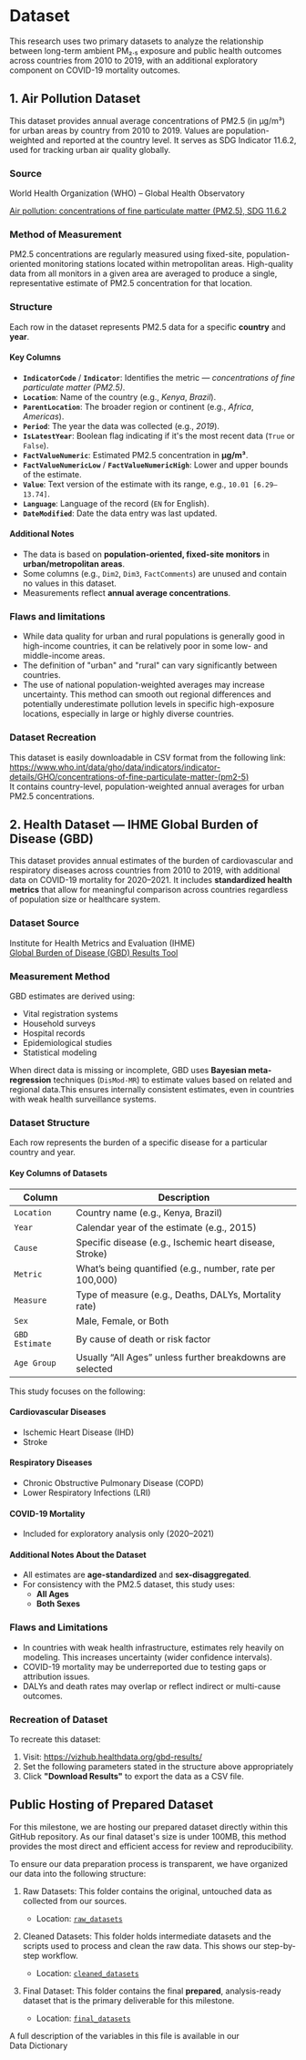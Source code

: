 # Dataset

This research uses two primary datasets to analyze the relationship between long-term
ambient PM₂.₅ exposure and public health outcomes across countries from 2010 to 2019,
with an additional exploratory component on COVID-19 mortality outcomes.

## 1. Air Pollution Dataset

This dataset provides annual average concentrations of PM2.5 (in µg/m³) for urban
areas by country from 2010 to 2019. Values are population-weighted and reported at
the country level. It serves as SDG Indicator 11.6.2, used for tracking urban air
quality globally.

### Source

World Health Organization (WHO) – Global Health Observatory

[Air pollution: concentrations of fine particulate matter (PM2.5), SDG 11.6.2](https://www.who.int/data/gho/data/indicators/indicator-details/GHO/concentrations-of-fine-particulate-matter-(pm2-5))

### Method of Measurement

PM2.5 concentrations are regularly measured using fixed-site, population-oriented
monitoring stations located within metropolitan areas. High-quality data from all
monitors in a given area are averaged to produce a single, representative estimate
of PM2.5 concentration for that location.

### Structure

Each row in the dataset represents PM2.5 data for a specific **country** and **year**.

#### Key Columns

- **`IndicatorCode`** / **`Indicator`**: Identifies the metric —
  *concentrations of fine particulate matter (PM2.5)*.
- **`Location`**: Name of the country (e.g., *Kenya*, *Brazil*).
- **`ParentLocation`**: The broader region or continent
  (e.g., *Africa*, *Americas*).
- **`Period`**: The year the data was collected (e.g., *2019*).
- **`IsLatestYear`**: Boolean flag indicating if it's the most recent data
  (`True` or `False`).
- **`FactValueNumeric`**: Estimated PM2.5 concentration in **µg/m³**.
- **`FactValueNumericLow`** / **`FactValueNumericHigh`**: Lower and upper
  bounds of the estimate.
- **`Value`**: Text version of the estimate with its range,
  e.g., `10.01 [6.29–13.74]`.
- **`Language`**: Language of the record (`EN` for English).
- **`DateModified`**: Date the data entry was last updated.

#### Additional Notes

- The data is based on **population-oriented, fixed-site monitors** in
  **urban/metropolitan areas**.
- Some columns (e.g., `Dim2`, `Dim3`, `FactComments`) are unused and contain
  no values in this dataset.
- Measurements reflect **annual average concentrations**.

### Flaws and limitations

- While data quality for urban and rural populations is generally good in
  high-income countries, it can be relatively poor in some low- and
  middle-income areas.
- The definition of "urban" and "rural" can vary significantly
  between countries.
- The use of national population-weighted averages may increase uncertainty.
  This method can smooth out regional differences and potentially underestimate
  pollution levels in specific high-exposure locations, especially in large or
  highly diverse countries.

### Dataset Recreation

This dataset is easily downloadable in CSV format from the following link:  
<https://www.who.int/data/gho/data/indicators/indicator-details/GHO/concentrations-of-fine-particulate-matter-(pm2-5)>  
It contains country-level, population-weighted annual averages for urban PM2.5 concentrations.

## 2. Health Dataset — IHME Global Burden of Disease (GBD)

This dataset provides annual estimates of the burden of cardiovascular and
respiratory diseases across countries from 2010 to 2019, with additional data on
COVID-19 mortality for 2020–2021. It includes **standardized health metrics** that
allow for meaningful comparison across countries regardless of population size or
healthcare system.

### Dataset Source

Institute for Health Metrics and Evaluation (IHME)  
[Global Burden of Disease (GBD) Results Tool](https://vizhub.healthdata.org/gbd-results/)

### Measurement Method

GBD estimates are derived using:

- Vital registration systems  
- Household surveys  
- Hospital records  
- Epidemiological studies  
- Statistical modeling

When direct data is missing or incomplete, GBD uses **Bayesian meta-regression**
techniques (`DisMod-MR`) to estimate values based on related and regional data.This
ensures internally consistent estimates, even in countries with weak health surveillance
systems.

### Dataset Structure

Each row represents the burden of a specific disease for a particular country and
year.

#### Key Columns of Datasets

| Column       | Description                                               |
|--------------|-----------------------------------------------------------|
| `Location`   | Country name (e.g., Kenya, Brazil)                        |
| `Year`       | Calendar year of the estimate (e.g., 2015)                |
| `Cause`      | Specific disease (e.g., Ischemic heart disease, Stroke)   |
| `Metric`     | What’s being quantified (e.g., number, rate per 100,000)  |
| `Measure`    | Type of measure (e.g., Deaths, DALYs, Mortality rate)     |
| `Sex`        | Male, Female, or Both                                     |
| `GBD Estimate`| By cause of death or risk factor                 |
| `Age Group`  | Usually “All Ages” unless further breakdowns are selected  |

This study focuses on the following:

#### Cardiovascular Diseases

- Ischemic Heart Disease (IHD)  
- Stroke

#### Respiratory Diseases

- Chronic Obstructive Pulmonary Disease (COPD)  
- Lower Respiratory Infections (LRI)

#### COVID-19 Mortality

- Included for exploratory analysis only (2020–2021)

#### Additional Notes About the Dataset

- All estimates are **age-standardized** and **sex-disaggregated**.
- For consistency with the PM2.5 dataset, this study uses:
  - **All Ages**
  - **Both Sexes**

### Flaws and Limitations

- In countries with weak health infrastructure, estimates rely heavily on modeling.
  This increases uncertainty (wider confidence intervals).
- COVID-19 mortality may be underreported due to testing gaps or attribution issues.
- DALYs and death rates may overlap or reflect indirect or multi-cause outcomes.

### Recreation of Dataset

To recreate this dataset:

1. Visit: <https://vizhub.healthdata.org/gbd-results/>
2. Set the following parameters stated in the structure above appropriately
3. Click **"Download Results"** to export the data as a CSV file.

## Public Hosting of Prepared Dataset

For this milestone, we are hosting our prepared dataset directly within this GitHub
repository. As our final dataset's size is under 100MB, this method provides the
most direct and efficient access for review and reproducibility.

To ensure our data preparation process is transparent, we have organized our data
into the following structure:

1. Raw Datasets: This folder contains the original, untouched data as collected
   from our sources.
   - Location: [`raw_datasets`](../1_datasets/raw_datasets)

1. Cleaned Datasets: This folder holds intermediate datasets and the scripts used
   to process and clean the raw data. This shows our step-by-step workflow.
   - Location: [`cleaned_datasets`](../1_datasets/cleaned_datasets)

1. Final Dataset: This folder contains the final **prepared**, analysis-ready dataset
   that is the primary deliverable for this milestone.
   - Location: [`final_datasets`](../1_datasets/final_datasets)

A full description of the variables in this file is available in our Data Dictionary

